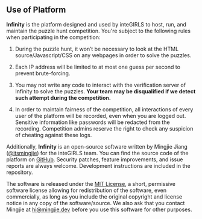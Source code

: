 ## Use of Platform

**Infinity** is the platform designed and used by inteGIRLS to host, run, and maintain the puzzle hunt competition. You're subject to the following rules when participating in the competition:

1. During the puzzle hunt, it won’t be necessary to look at the HTML source/Javascript/CSS on any webpages in order to solve the puzzles.

1. Each IP address will be limited to at most one guess per second to prevent brute-forcing.

1. You may not write any code to interact with the verification server of Infinity to solve the puzzles. **Your team may be disqualified if we detect such attempt during the competition.**

1. In order to maintain fairness of the competition, all interactions of every user of the platform will be recorded, even when you are logged out. Sensitive information like passwords will be redacted from the recording. Competition admins reserve the right to check any suspicion of cheating against these logs.

Additionally, **Infinity** is an open-source software written by Mingjie Jiang ([@itsmingjie](https://mingjie.dev)) for the inteGIRLS team. You can find the source code of the platform on [GitHub](https://github.com/itsmingjie/infinity). Security patches, feature improvements, and issue reports are always welcome. Development instructions are included in the repository.

The software is released under the [MIT License](https://github.com/itsmingjie/infinity/blob/main/README.md), a short, permissive software license allowing for redistribution of the software, even commercially, as long as you include the original copyright and license notice in any copy of the software/source. We also ask that you contact Mingjie at [hi@mingjie.dev](mailto:hi@mingjie.dev) before you use this software for other purposes.

